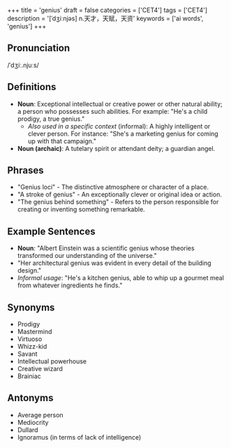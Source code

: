 +++
title = 'genius'
draft = false
categories = ['CET4']
tags = ['CET4']
description = '[ˈdʒiːnjəs] n.天才，天赋，天资'
keywords = ['ai words', 'genius']
+++

## Pronunciation
/ˈdʒiː.njuːs/

## Definitions
- **Noun**: Exceptional intellectual or creative power or other natural ability; a person who possesses such abilities. For example: "He's a child prodigy, a true genius."
  - _Also used in a specific context_ (informal): A highly intelligent or clever person. For instance: "She's a marketing genius for coming up with that campaign."
- **Noun (archaic)**: A tutelary spirit or attendant deity; a guardian angel.

## Phrases
- "Genius loci" - The distinctive atmosphere or character of a place.
- "A stroke of genius" - An exceptionally clever or original idea or action.
- "The genius behind something" - Refers to the person responsible for creating or inventing something remarkable.

## Example Sentences
- **Noun**: "Albert Einstein was a scientific genius whose theories transformed our understanding of the universe."
- "Her architectural genius was evident in every detail of the building design."
- _Informal usage_: "He's a kitchen genius, able to whip up a gourmet meal from whatever ingredients he finds."

## Synonyms
- Prodigy
- Mastermind
- Virtuoso
- Whizz-kid
- Savant
- Intellectual powerhouse
- Creative wizard
- Brainiac

## Antonyms
- Average person
- Mediocrity
- Dullard
- Ignoramus (in terms of lack of intelligence)
